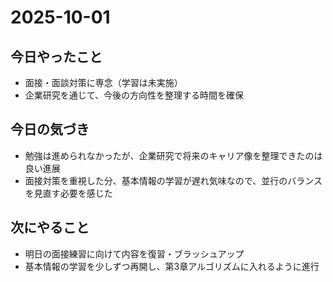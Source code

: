 # 2025-10-01

## 今日やったこと
- 面接・面談対策に専念（学習は未実施）
- 企業研究を通じて、今後の方向性を整理する時間を確保

## 今日の気づき
- 勉強は進められなかったが、企業研究で将来のキャリア像を整理できたのは良い進展
- 面接対策を重視した分、基本情報の学習が遅れ気味なので、並行のバランスを見直す必要を感じた

## 次にやること
- 明日の面接練習に向けて内容を復習・ブラッシュアップ
- 基本情報の学習を少しずつ再開し、第3章アルゴリズムに入れるように進行

